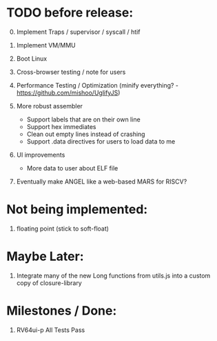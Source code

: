 TODO before release:
================

0) Implement Traps / supervisor / syscall / htif

1) Implement VM/MMU

2) Boot Linux

3) Cross-browser testing / note for users

4) Performance Testing / Optimization (minify everything? - https://github.com/mishoo/UglifyJS)

5) More robust assembler
    - Support labels that are on their own line
    - Support hex immediates
    - Clean out empty lines instead of crashing
    - Support .data directives for users to load data to me

6) UI improvements
    - More data to user about ELF file

7) Eventually make ANGEL like a web-based MARS for RISCV?

Not being implemented:
================

1) floating point (stick to soft-float)

Maybe Later:
============

1) Integrate many of the new Long functions from utils.js into a custom copy
of closure-library

Milestones / Done:
==================

1) RV64ui-p All Tests Pass
